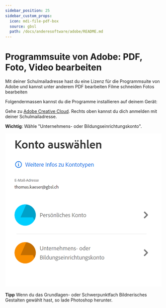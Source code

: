 ```yaml
---
sidebar_position: 25
sidebar_custom_props:
  icon: mdi-file-pdf-box
  source: gbsl
  path: /docs/anderesoftware/adobe/README.md
---
```


# Programmsuite von Adobe: PDF, Foto, Video bearbeiten

Mit deiner Schulmailadresse hast du eine Lizenz für die Programmsuite von Adobe und kannst unter anderem
PDF bearbeiten
Filme schneiden
Fotos bearbeiten

Folgendermassen kannst du die Programme installieren auf deinem Gerät:

Gehe zu [Adobe Creative Cloud](https://www.adobe.com/ch_de/creativecloud/business.html). Rechts oben kannst du dich anmelden mit deiner Schulmailadresse.

**Wichtig**: Wähle "Unternehmens- oder Bildungseinrichtungskonto".

![--width=80%](./adobekonto.png)

**Tipp** Wenn du das Grundlagen- oder Schwerpunktfach Bildnerisches Gestalten gewählt hast, so lade Photoshop herunter.
